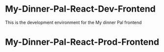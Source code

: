# My-Dinner-Pal-React-Dev-Frontend

This is the development environment for the My dinner Pal frontend
# My-Dinner-Pal-React-Prod-Frontend
